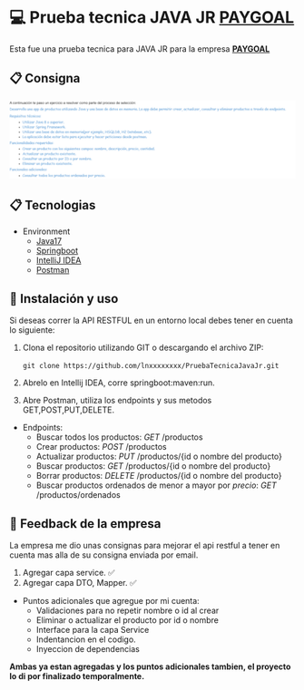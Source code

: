 # 💻 Prueba tecnica JAVA JR [PAYGOAL](https://www.paygoal.com.ar/)

  Esta fue una prueba tecnica para JAVA JR para la empresa **[PAYGOAL](https://www.paygoal.com.ar/)**
  
## 📋 Consigna
![asd](./1.png)

## 📋 Tecnologias
- Environment 
  - [Java17](https://www.oracle.com/ar/java/technologies/downloads/)
  - [Springboot](https://spring.io/)
  - [IntelliJ IDEA](https://www.jetbrains.com/idea/download)
  - [Postman](https://www.postman.com/product/rest-client/)
 
## 🔧 Instalación y uso
  Si deseas correr la API RESTFUL en un entorno local debes tener en cuenta lo siguiente: 
  1. Clona el repositorio utilizando GIT o descargando el archivo ZIP:

      `git clone https://github.com/lnxxxxxxxx/PruebaTecnicaJavaJr.git`
      
  2. Abrelo en Intellij IDEA, corre springboot:maven:run.
  
  3. Abre Postman, utiliza los endpoints y sus metodos GET,POST,PUT,DELETE.
   - Endpoints:
     - Buscar todos los productos: *GET* /productos 
     - Crear productos: *POST* /productos
     - Actualizar productos: *PUT* /productos/{id o nombre del producto}
     - Buscar productos: *GET* /productos/{id o nombre del producto}
     - Borrar productos: *DELETE* /productos/{id o nombre del producto}
     - Buscar productos ordenados de menor a mayor por *precio*: *GET* /productos/ordenados
     
     


## 🔎 Feedback de la empresa 
  La empresa me dio unas consignas para mejorar el api restful a tener en cuenta mas alla de su consigna enviada por email.
  1. Agregar capa service. ✅
  2. Agregar capa DTO, Mapper. ✅
  
  - Puntos adicionales que agregue por mi cuenta:
    - Validaciones para no repetir nombre o id al crear
    - Eliminar o actualizar el producto por id o nombre
    - Interface para la capa Service
    - Indentancion en el codigo.
    - Inyeccion de dependencias


 **Ambas ya estan agregadas y los puntos adicionales tambien, el proyecto lo di por finalizado temporalmente.**


